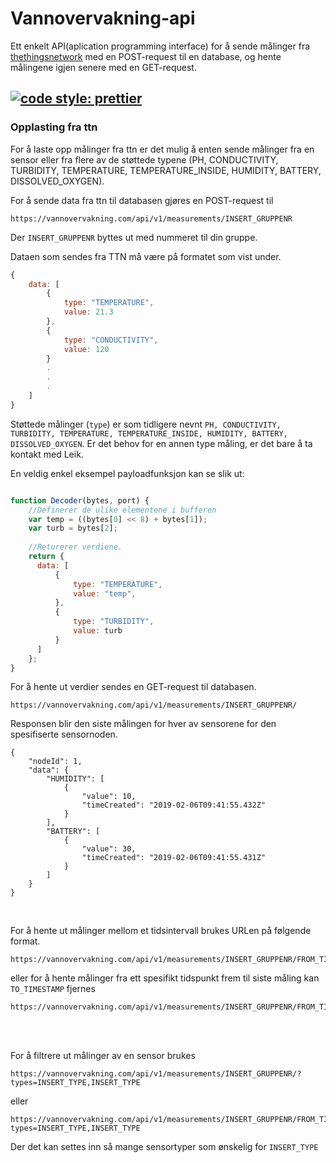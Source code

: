 # Vannovervakning-api
Ett enkelt API(aplication programming interface) for å sende målinger fra [thethingsnetwork](https://www.thethingsnetwork.org/) med en POST-request til en database, og hente målingene igjen senere med en GET-request.

[![code style: prettier](https://img.shields.io/badge/code_style-prettier-ff69b4.svg?style=flat-square)](https://github.com/prettier/prettier)
---
### Opplasting fra ttn
For å laste opp målinger fra ttn er det mulig å enten sende målinger fra en sensor eller fra flere av de støttede typene (PH, CONDUCTIVITY, TURBIDITY, TEMPERATURE, TEMPERATURE_INSIDE, HUMIDITY, BATTERY, DISSOLVED_OXYGEN). 

For å sende data fra ttn til databasen gjøres en POST-request til 
```
https://vannovervakning.com/api/v1/measurements/INSERT_GRUPPENR
```
Der `INSERT_GRUPPENR` byttes ut med nummeret til din gruppe.

Dataen som sendes fra TTN må være på formatet som vist under. 
``` javascript
{
	data: [
		{
			type: "TEMPERATURE",
			value: 21.3
		},
		{
			type: "CONDUCTIVITY",
			value: 120
		}
		.
		.
		.
	]
}
```
Støttede målinger (`type`) er som tidligere nevnt `PH, CONDUCTIVITY, TURBIDITY, TEMPERATURE, TEMPERATURE_INSIDE, HUMIDITY, BATTERY, DISSOLVED_OXYGEN`. Er det behov for en annen type måling, er det bare å ta kontakt med Leik.

En veldig enkel eksempel payloadfunksjon kan se slik ut:

```javascript

function Decoder(bytes, port) {
    //Definerer de ulike elementene i bufferen
    var temp = ((bytes[0] << 8) + bytes[1]);
    var turb = bytes[2];
    
    //Returerer verdiene.
    return {
      data: [
          {
              type: "TEMPERATURE",
              value: "temp",
          },
          {
              type: "TURBIDITY",
              value: turb
          }
      ]
    };
}
```


For å hente ut verdier sendes en GET-request til databasen.
```
https://vannovervakning.com/api/v1/measurements/INSERT_GRUPPENR/
```
Responsen blir den siste målingen for hver av sensorene for den spesifiserte sensornoden.

```
{
    "nodeId": 1,
    "data": {
        "HUMIDITY": [
            {
                "value": 10,
                "timeCreated": "2019-02-06T09:41:55.432Z"
            }
        ],
        "BATTERY": [
            {
                "value": 30,
                "timeCreated": "2019-02-06T09:41:55.431Z"
            }
        ]
    }
}

```

<br/>

For å hente ut målinger mellom et tidsintervall brukes URLen på følgende format.
```
https://vannovervakning.com/api/v1/measurements/INSERT_GRUPPENR/FROM_TIMESTAMP/TO_TIMESTAMP
```
eller for å hente målinger fra ett spesifikt tidspunkt frem til siste måling kan `TO_TIMESTAMP` fjernes

```
https://vannovervakning.com/api/v1/measurements/INSERT_GRUPPENR/FROM_TIMESTAMP/
```

<br/>
<br/>

For å filtrere ut målinger av en sensor brukes 
```
https://vannovervakning.com/api/v1/measurements/INSERT_GRUPPENR/?types=INSERT_TYPE,INSERT_TYPE
```
eller
```
https://vannovervakning.com/api/v1/measurements/INSERT_GRUPPENR/FROM_TIMESTAMP/TO_TIMESTAMP/?types=INSERT_TYPE,INSERT_TYPE
```

Der det kan settes inn så mange sensortyper som ønskelig for `INSERT_TYPE`<br/>


<br/>
